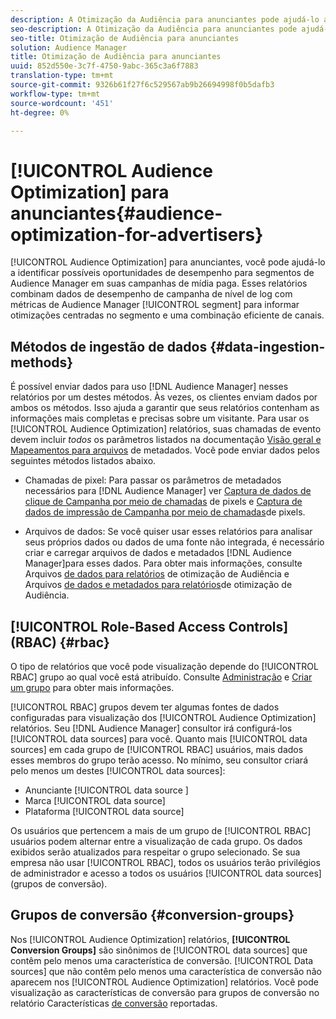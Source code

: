 ```yaml
---
description: A Otimização da Audiência para anunciantes pode ajudá-lo a identificar possíveis oportunidades de desempenho para segmentos de Audience Manager nas campanhas de mídia paga. Esses relatórios combinam dados de desempenho de campanha de nível de log com métricas de segmento de Audience Manager para informar otimizações centradas no segmento e uma combinação eficiente de canais.
seo-description: A Otimização da Audiência para anunciantes pode ajudá-lo a identificar possíveis oportunidades de desempenho para segmentos de Audience Manager nas campanhas de mídia paga. Esses relatórios combinam dados de desempenho de campanha de nível de log com métricas de segmento de Audience Manager para informar otimizações centradas no segmento e uma combinação eficiente de canais.
seo-title: Otimização de Audiência para anunciantes
solution: Audience Manager
title: Otimização de Audiência para anunciantes
uuid: 852d550e-3c7f-4750-9abc-365c3a6f7883
translation-type: tm+mt
source-git-commit: 9326b61f27f6c529567ab9b26694998f0b5dafb3
workflow-type: tm+mt
source-wordcount: '451'
ht-degree: 0%

---
```



# [!UICONTROL Audience Optimization] para anunciantes{#audience-optimization-for-advertisers}

[!UICONTROL Audience Optimization] para anunciantes, você pode ajudá-lo a identificar possíveis oportunidades de desempenho para segmentos de Audience Manager em suas campanhas de mídia paga. Esses relatórios combinam dados de desempenho de campanha de nível de log com métricas de Audience Manager [!UICONTROL segment] para informar otimizações centradas no segmento e uma combinação eficiente de canais.

## Métodos de ingestão de dados {#data-ingestion-methods}

É possível enviar dados para uso [!DNL Audience Manager] nesses relatórios por um destes métodos. Às vezes, os clientes enviam dados por ambos os métodos. Isso ajuda a garantir que seus relatórios contenham as informações mais completas e precisas sobre um visitante. Para usar os [!UICONTROL Audience Optimization] relatórios, suas chamadas de evento devem incluir *todos* os parâmetros listados na documentação [Visão geral e Mapeamentos para arquivos](../../../reporting/audience-optimization-reports/metadata-files-intro/metadata-file-overview.md) de metadados. Você pode enviar dados pelos seguintes métodos listados abaixo.

* Chamadas de pixel: Para passar os parâmetros de metadados necessários para [!DNL Audience Manager] ver [Captura de dados de clique de Campanha por meio de chamadas](../../../integration/media-data-integration/click-data-pixels.md) de pixels e [Captura de dados de impressão de Campanha por meio de chamadas](../../../integration/media-data-integration/impression-data-pixels.md)de pixels.

* Arquivos de dados: Se você quiser usar esses relatórios para analisar seus próprios dados ou dados de uma fonte não integrada, é necessário criar e carregar arquivos de dados e metadados [!DNL Audience Manager]para esses dados. Para obter mais informações, consulte Arquivos [de dados para relatórios](../../../reporting/audience-optimization-reports/metadata-files-intro/datafiles-intro.md) de otimização de Audiência e Arquivos [de dados e metadados para relatórios](../../../reporting/audience-optimization-reports/metadata-files-intro/metadata-files-intro.md)de otimização de Audiência.

## [!UICONTROL Role-Based Access Controls] (RBAC) {#rbac}

O tipo de relatórios que você pode visualização depende do [!UICONTROL RBAC] grupo ao qual você está atribuído. Consulte [Administração](../../../features/administration/administration-overview.md) e [Criar um grupo](../../../features/administration/administration-overview.md#create-group) para obter mais informações.

[!UICONTROL RBAC] grupos devem ter algumas fontes de dados configuradas para visualização dos [!UICONTROL Audience Optimization] relatórios. Seu [!DNL Audience Manager] consultor irá configurá-los [!UICONTROL data sources] para você. Quanto mais [!UICONTROL data sources] em cada grupo de [!UICONTROL RBAC] usuários, mais dados esses membros do grupo terão acesso. No mínimo, seu consultor criará pelo menos um destes [!UICONTROL data sources]:

* Anunciante [!UICONTROL data source ]
* Marca [!UICONTROL data source]
* Plataforma [!UICONTROL data source]

Os usuários que pertencem a mais de um grupo de [!UICONTROL RBAC] usuários podem alternar entre a visualização de cada grupo. Os dados exibidos serão atualizados para respeitar o grupo selecionado. Se sua empresa não usar [!UICONTROL RBAC], todos os usuários terão privilégios de administrador e acesso a todos os usuários [!UICONTROL data sources] (grupos de conversão).

## Grupos de conversão {#conversion-groups}

Nos [!UICONTROL Audience Optimization] relatórios, **[!UICONTROL Conversion Groups]** são sinônimos de [!UICONTROL data sources] que contêm pelo menos uma característica de conversão. [!UICONTROL Data sources] que não contêm pelo menos uma característica de conversão não aparecem nos [!UICONTROL Audience Optimization] relatórios. Você pode visualização as características de conversão para grupos de conversão no relatório Características [de conversão](../../../reporting/audience-optimization-reports/aor-advertisers/reported-conversion-traits.md) reportadas.

